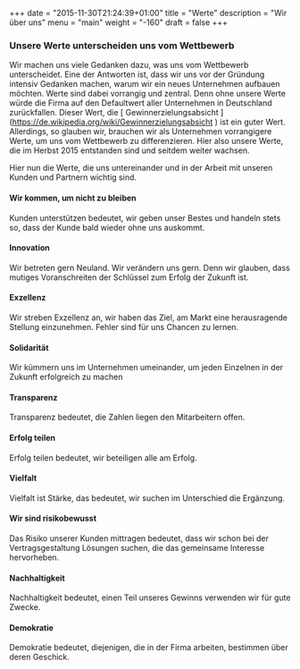 +++
date = "2015-11-30T21:24:39+01:00"
title = "Werte"
description = "Wir über uns"
menu = "main"
weight = "-160"
draft = false
+++

### Unsere Werte unterscheiden uns vom Wettbewerb
Wir machen uns viele Gedanken dazu, was uns vom Wettbewerb unterscheidet. Eine der Antworten ist, dass wir uns vor der Gründung intensiv Gedanken machen, warum wir ein neues Unternehmen aufbauen möchten. Werte sind dabei vorrangig und zentral. Denn ohne unsere Werte würde die Firma auf den Defaultwert aller Unternehmen in Deutschland zurückfallen. Dieser Wert, die [ Gewinnerzielungsabsicht ] (https://de.wikipedia.org/wiki/Gewinnerzielungsabsicht ) ist ein guter Wert. Allerdings, so glauben wir, brauchen wir als Unternehmen vorrangigere Werte, um uns vom Wettbewerb zu differenzieren. Hier also unsere Werte, die im Herbst 2015 entstanden sind und seitdem weiter wachsen.

Hier nun die Werte, die uns untereinander und in der Arbeit mit unseren Kunden und Partnern wichtig sind.
#### Wir kommen, um nicht zu bleiben
Kunden unterstützen bedeutet, wir geben unser Bestes und handeln stets so, dass der Kunde bald wieder ohne uns auskommt.
#### Innovation
Wir betreten gern Neuland. Wir verändern uns gern. Denn wir glauben, dass mutiges Voranschreiten der Schlüssel zum Erfolg der Zukunft ist.
#### Exzellenz
Wir streben Exzellenz an, wir haben das Ziel, am Markt eine herausragende Stellung einzunehmen. Fehler sind für uns Chancen zu lernen.
#### Solidarität
Wir kümmern uns im Unternehmen umeinander, um jeden Einzelnen in der Zukunft erfolgreich zu machen
#### Transparenz
Transparenz bedeutet, die Zahlen liegen den Mitarbeitern offen.
#### Erfolg teilen
Erfolg teilen bedeutet, wir beteiligen alle am Erfolg.
#### Vielfalt
Vielfalt ist Stärke, das bedeutet, wir suchen im Unterschied die Ergänzung.
#### Wir sind risikobewusst
Das Risiko unserer Kunden mittragen bedeutet, dass wir schon bei der Vertragsgestaltung Lösungen suchen, die das gemeinsame Interesse hervorheben.
#### Nachhaltigkeit
Nachhaltigkeit bedeutet, einen Teil unseres Gewinns verwenden wir für gute Zwecke.
#### Demokratie
Demokratie bedeutet, diejenigen, die in der Firma arbeiten, bestimmen über deren Geschick.



